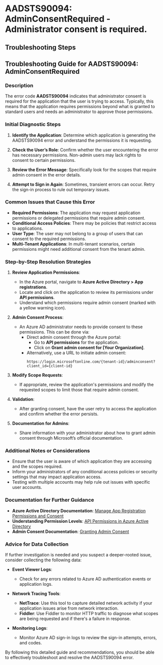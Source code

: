 # AADSTS90094: AdminConsentRequired - Administrator consent is required.


## Troubleshooting Steps
## Troubleshooting Guide for AADSTS90094: AdminConsentRequired

### Description
The error code **AADSTS90094** indicates that administrator consent is required for the application that the user is trying to access. Typically, this means that the application requires permissions beyond what is granted to standard users and needs an administrator to approve those permissions.

### Initial Diagnostic Steps
1. **Identify the Application**: Determine which application is generating the AADSTS90094 error and understand the permissions it is requesting.
  
2. **Check the User’s Role**: Confirm whether the user encountering the error has necessary permissions. Non-admin users may lack rights to consent to certain permissions.

3. **Review the Error Message**: Specifically look for the scopes that require admin consent in the error details.

4. **Attempt to Sign in Again**: Sometimes, transient errors can occur. Retry the sign-in process to rule out temporary issues.

### Common Issues that Cause this Error
- **Required Permissions**: The application may request application permissions or delegated permissions that require admin consent.
- **Conditional Access Policies**: There may be policies that restrict access to applications.
- **User Type**: The user may not belong to a group of users that can consent to the required permissions.
- **Multi-Tenant Applications**: In multi-tenant scenarios, certain permissions might need additional consent from the tenant admin.

### Step-by-Step Resolution Strategies

1. **Review Application Permissions**:
   - In the Azure portal, navigate to **Azure Active Directory > App registrations**.
   - Locate and click on the application to review its permissions under **API permissions**.
   - Understand which permissions require admin consent (marked with a yellow warning icon).

2. **Admin Consent Process**:
   - An Azure AD administrator needs to provide consent to these permissions. This can be done via:
     - Direct admin consent through the Azure portal:
       - Go to **API permissions** for the application.
       - Click on **Grant admin consent for [Your Organization]**.
     - Alternatively, use a URL to initiate admin consent:
       ```
       https://login.microsoftonline.com/{tenant-id}/adminconsent?client_id={client-id}
       ```

3. **Modify Scope Requests**:
   - If appropriate, review the application's permissions and modify the requested scopes to limit those that require admin consent.

4. **Validation**:
   - After granting consent, have the user retry to access the application and confirm whether the error persists.

5. **Documentation for Admins**:
   - Share information with your administrator about how to grant admin consent through Microsoft’s official documentation.

### Additional Notes or Considerations
- Ensure that the user is aware of which application they are accessing and the scopes required.
- Inform your administrators of any conditional access policies or security settings that may impact application access.
- Testing with multiple accounts may help rule out issues with specific user accounts.

### Documentation for Further Guidance
- **Azure Active Directory Documentation**: [Manage App Registration Permissions and Consent](https://docs.microsoft.com/en-us/azure/active-directory/develop/azure-ad-apps/quickstart-v2-nodejs-webapi#configure-a-web-api-to-support-oauth-2)
- **Understanding Permission Levels**: [API Permissions in Azure Active Directory](https://docs.microsoft.com/en-us/azure/active-directory/develop/v2-app-permissions-and-admin-consent)
- **Admin Consent Documentation**: [Granting Admin Consent](https://docs.microsoft.com/en-us/azure/active-directory/develop/v2-admin-consent)

### Advice for Data Collection
If further investigation is needed and you suspect a deeper-rooted issue, consider collecting the following data:

- **Event Viewer Logs**:
  - Check for any errors related to Azure AD authentication events or application logs.
  
- **Network Tracing Tools**:
  - **NetTrace**: Use this tool to capture detailed network activity if your application issues arise from network interaction.
  - **Fiddler**: Use Fiddler to monitor HTTP traffic to diagnose what scopes are being requested and if there's a failure in response.

- **Monitoring Logs**:
  - Monitor Azure AD sign-in logs to review the sign-in attempts, errors, and codes.

By following this detailed guide and recommendations, you should be able to effectively troubleshoot and resolve the AADSTS90094 error.